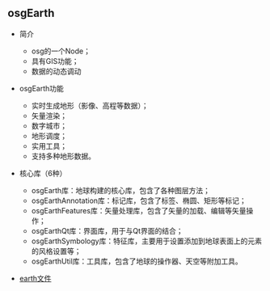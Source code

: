 ## osgEarth	

- 简介
	- osg的一个Node；	- 具有GIS功能；	- 数据的动态调动

- osgEarth功能

	- 实时生成地形（影像、高程等数据）；	- 矢量渲染；	- 数字城市；	- 地形调度；	- 实用工具；	- 支持多种地形数据。

- 核心库（6种）

	- osgEarth库：地球构建的核心库，包含了各种图层方法；	- osgEarthAnnotation库：标记库，包含了标签、椭圆、矩形等标记；	- osgEarthFeatures库：矢量处理库，包含了矢量的加载、编辑等矢量操作；	- osgEarthQt库：界面库，用于与Qt界面的结合；	- osgEarthSymbology库：特征库，主要用于设置添加到地球表面上的元素的风格设置等；	- osgEarthUtil库：工具库，包含了地球的操作器、天空等附加工具。

- [earth文件](./earth_learn.md)

	